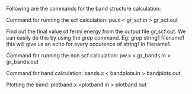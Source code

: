 Following are the commands for the band structure calculation:


Command for running the scf calculation:
    pw.x < gr_scf.in > gr_scf.out


Find out the final value of fermi energy from the output file gr_scf.out. We can easily do this by using the grep command. Eg: grep string1 filename1     this will give us an echo for every occurence of string1 in filename1.


Command for running the non scf calculation:
    pw.x < gr_bands.in > gr_bands.out


Command for band calculation:
    bands.x < bandplots.in > bandplots.out


Plotting the band:
    plotband.x <plotband.in > plotband.out
